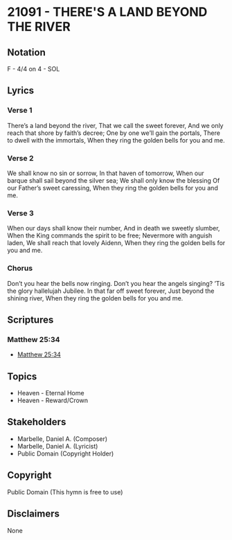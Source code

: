 # 21091 - THERE'S A LAND BEYOND THE RIVER

## Notation

F - 4/4 on 4 - SOL

## Lyrics

### Verse 1

There’s a land beyond the river, That we call the sweet forever, And we only reach that shore by faith’s decree; One by one we’ll gain the portals, There to dwell with the immortals, When they ring the golden bells for you and me. 

### Verse 2

We shall know no sin or sorrow, In that haven of tomorrow, When our barque shall sail beyond the silver sea; We shall only know the blessing Of our Father’s sweet caressing, When they ring the golden bells for you and me. 


### Verse 3

When our days shall know their number, And in death we sweetly slumber, When the King commands the spirit to be free; Nevermore with anguish laden, We shall reach that lovely Aidenn, When they ring the golden bells for you and me. 


### Chorus

Don’t you hear the bells now ringing. Don’t you hear the angels singing? ’Tis the glory hallelujah Jubilee. In that far off sweet forever, Just beyond the shining river, When they ring the golden bells for you and me. 


## Scriptures

### Matthew 25:34

- [Matthew 25:34](https://www.biblegateway.com/passage/?search=Matthew%2025%3A34)


## Topics

- Heaven - Eternal Home
- Heaven - Reward/Crown

## Stakeholders

- Marbelle, Daniel A. (Composer)
- Marbelle, Daniel A. (Lyricist)
- Public Domain (Copyright Holder)

## Copyright

Public Domain
(This hymn is free to use)

## Disclaimers

None

